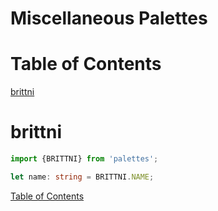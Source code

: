 <!--suppress JSUnresolvedLibraryURL -->

# Miscellaneous Palettes

# Table of Contents

[brittni](#brittni)

# brittni

<!-- Coolors Palette Widget -->
<script src="https://coolors.co/palette-widget/widget.js"></script>
<script data-id="035233432920731467">new CoolorsPaletteWidget("035233432920731467", ["121212","0437f2","ff6bb5","0fff4f","7a00f5"]); </script>

````typescript
import {BRITTNI} from 'palettes';

let name: string = BRITTNI.NAME;
````

[Table of Contents](#table-of-contents)

